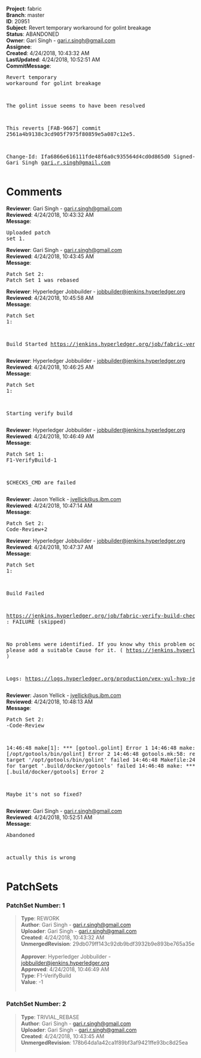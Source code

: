 <strong>Project</strong>: fabric<br><strong>Branch</strong>: master<br><strong>ID</strong>: 20951<br><strong>Subject</strong>: Revert temporary workaround for golint breakage<br><strong>Status</strong>: ABANDONED<br><strong>Owner</strong>: Gari Singh - gari.r.singh@gmail.com<br><strong>Assignee</strong>:<br><strong>Created</strong>: 4/24/2018, 10:43:32 AM<br><strong>LastUpdated</strong>: 4/24/2018, 10:52:51 AM<br><strong>CommitMessage</strong>:<br><pre>Revert temporary workaround for golint breakage

The golint issue seems to have been resolved

This reverts [FAB-9667] commit 2561a4b9138c3cd905f7975f80859e5a087c12e5.

Change-Id: Ifa6866e616111fde48f6a0c935564d4cd0d865d0
Signed-off-by: Gari Singh <gari.r.singh@gmail.com>
</pre><h1>Comments</h1><strong>Reviewer</strong>: Gari Singh - gari.r.singh@gmail.com<br><strong>Reviewed</strong>: 4/24/2018, 10:43:32 AM<br><strong>Message</strong>: <pre>Uploaded patch set 1.</pre><strong>Reviewer</strong>: Gari Singh - gari.r.singh@gmail.com<br><strong>Reviewed</strong>: 4/24/2018, 10:43:45 AM<br><strong>Message</strong>: <pre>Patch Set 2: Patch Set 1 was rebased</pre><strong>Reviewer</strong>: Hyperledger Jobbuilder - jobbuilder@jenkins.hyperledger.org<br><strong>Reviewed</strong>: 4/24/2018, 10:45:58 AM<br><strong>Message</strong>: <pre>Patch Set 1:

Build Started https://jenkins.hyperledger.org/job/fabric-verify-build-checks-x86_64/742/</pre><strong>Reviewer</strong>: Hyperledger Jobbuilder - jobbuilder@jenkins.hyperledger.org<br><strong>Reviewed</strong>: 4/24/2018, 10:46:25 AM<br><strong>Message</strong>: <pre>Patch Set 1:

Starting verify build</pre><strong>Reviewer</strong>: Hyperledger Jobbuilder - jobbuilder@jenkins.hyperledger.org<br><strong>Reviewed</strong>: 4/24/2018, 10:46:49 AM<br><strong>Message</strong>: <pre>Patch Set 1: F1-VerifyBuild-1

$CHECKS_CMD are failed</pre><strong>Reviewer</strong>: Jason Yellick - jyellick@us.ibm.com<br><strong>Reviewed</strong>: 4/24/2018, 10:47:14 AM<br><strong>Message</strong>: <pre>Patch Set 2: Code-Review+2</pre><strong>Reviewer</strong>: Hyperledger Jobbuilder - jobbuilder@jenkins.hyperledger.org<br><strong>Reviewed</strong>: 4/24/2018, 10:47:37 AM<br><strong>Message</strong>: <pre>Patch Set 1:

Build Failed 

https://jenkins.hyperledger.org/job/fabric-verify-build-checks-x86_64/742/ : FAILURE (skipped)

No problems were identified. If you know why this problem occurred, please add a suitable Cause for it. ( https://jenkins.hyperledger.org/job/fabric-verify-build-checks-x86_64/742/ )

Logs: https://logs.hyperledger.org/production/vex-yul-hyp-jenkins-3/fabric-verify-build-checks-x86_64/742</pre><strong>Reviewer</strong>: Jason Yellick - jyellick@us.ibm.com<br><strong>Reviewed</strong>: 4/24/2018, 10:48:13 AM<br><strong>Message</strong>: <pre>Patch Set 2: -Code-Review

14:46:48 make[1]: *** [gotool.golint] Error 1
14:46:48 make: *** [/opt/gotools/bin/golint] Error 2
14:46:48 gotools.mk:58: recipe for target '/opt/gotools/bin/golint' failed
14:46:48 Makefile:242: recipe for target '.build/docker/gotools' failed
14:46:48 make: *** [.build/docker/gotools] Error 2

Maybe it's not so fixed?</pre><strong>Reviewer</strong>: Gari Singh - gari.r.singh@gmail.com<br><strong>Reviewed</strong>: 4/24/2018, 10:52:51 AM<br><strong>Message</strong>: <pre>Abandoned

actually this is wrong</pre><h1>PatchSets</h1><h3>PatchSet Number: 1</h3><blockquote><strong>Type</strong>: REWORK<br><strong>Author</strong>: Gari Singh - gari.r.singh@gmail.com<br><strong>Uploader</strong>: Gari Singh - gari.r.singh@gmail.com<br><strong>Created</strong>: 4/24/2018, 10:43:32 AM<br><strong>UnmergedRevision</strong>: 29db079ff143c92db9bdf3932b9e893be765a35e<br><br><strong>Approver</strong>: Hyperledger Jobbuilder - jobbuilder@jenkins.hyperledger.org<br><strong>Approved</strong>: 4/24/2018, 10:46:49 AM<br><strong>Type</strong>: F1-VerifyBuild<br><strong>Value</strong>: -1<br><br></blockquote><h3>PatchSet Number: 2</h3><blockquote><strong>Type</strong>: TRIVIAL_REBASE<br><strong>Author</strong>: Gari Singh - gari.r.singh@gmail.com<br><strong>Uploader</strong>: Gari Singh - gari.r.singh@gmail.com<br><strong>Created</strong>: 4/24/2018, 10:43:45 AM<br><strong>UnmergedRevision</strong>: 178b64da1a42ca1f89bf3af9421ffe93bc8d25ea<br><br></blockquote>
